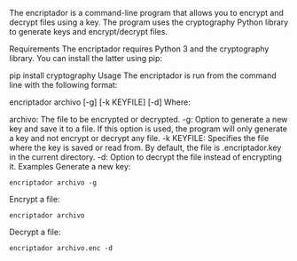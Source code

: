The encriptador is a command-line program that allows you to encrypt and decrypt files using a key. The program uses the cryptography Python library to generate keys and encrypt/decrypt files.

Requirements
The encriptador requires Python 3 and the cryptography library. You can install the latter using pip:


pip install cryptography
Usage
The encriptador is run from the command line with the following format:

encriptador archivo [-g] [-k KEYFILE] [-d]
Where:

archivo: The file to be encrypted or decrypted.
-g: Option to generate a new key and save it to a file. If this option is used, the program will only generate a key and not encrypt or decrypt any file.
-k KEYFILE: Specifies the file where the key is saved or read from. By default, the file is .encriptador.key in the current directory.
-d: Option to decrypt the file instead of encrypting it.
Examples
Generate a new key:

~~~ 
encriptador archivo -g 
~~~
Encrypt a file:
~~~
encriptador archivo
~~~
Decrypt a file:

~~~
encriptador archivo.enc -d
~~~
